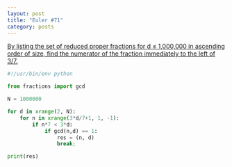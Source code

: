 ```yaml
---
layout: post
title: "Euler #71"
category: posts
---
```


[By listing the set of reduced proper fractions for d ≤ 1,000,000 in ascending order of size, find the numerator of the fraction immediately to the left of 3/7.](http://projecteuler.net/problem=71)

```python
#!/usr/bin/env python

from fractions import gcd

N = 1000000

for d in xrange(2, N):
    for n in xrange(3*d/7+1, 1, -1):
        if n*7 < 3*d:
            if gcd(n,d) == 1:
                res = (n, d)
                break;

print(res)
```
